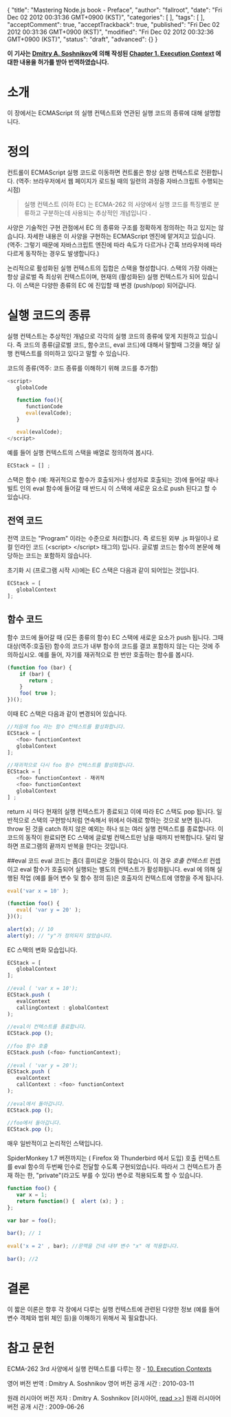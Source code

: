{
    "title": "Mastering Node.js book - Preface",
    "author": "fallroot",
    "date": "Fri Dec 02 2012 00:31:36 GMT+0900 (KST)",
    "categories": [
    ],
    "tags": [
    ],
    "acceptComment": true,
    "acceptTrackback": true,
    "published": "Fri Dec 02 2012 00:31:36 GMT+0900 (KST)",
    "modified": "Fri Dec 02 2012 00:32:36 GMT+0900 (KST)",
    "status": "draft",
    "advanced": {}
}

**이 기사는 [Dmitry A. Soshnikov](http://dmitrysoshnikov.com/)에 의해 작성된 [Chapter 1. Execution Context](http://dmitrysoshnikov.com/ecmascript/chapter-1-execution-contexts/) 에 대한 내용을 허가를 받아 번역하였습니다.**

# 소개
이 장에서는 ECMAScript 의 실행 컨텍스트와 연관된 실행 코드의 종류에 대해 설명합니다.

# 정의
컨트롤이 ECMAScript 실행 코드로 이동하면 컨트롤은 항상 실행 컨텍스트로 전환합니다.
(역주: 브라우저에서 웹 페이지가 로드될 때의 일련의 과정중 자바스크립트 수행되는 시점)

> 실행 컨텍스트 (이하 EC) 는 ECMA-262 의 사양에서 실행 코드를 특징별로 분류하고 구분하는데 사용되는 추상적인 개념입니다 .

사양은 기술적인 구현 관점에서 EC 의 종류와 구조를 정확하게 정의하는 하고 있지는 않습니다.  자세한 내용은 이 사양을 구현하는 ECMAScript 엔진에 맡겨지고 있습니다.
(역주: 그렇기 때문에 자바스크립트 엔진에 따라 속도가 다르거나 간혹 브라우저에 따라 다르게 동작하는 경우도 발생합니다.)

논리적으로 활성화된 실행 컨텍스트의 집합은 스택을 형성합니다.  스택의 가장 아래는 항상 글로벌 즉 최상위 컨텍스트이며, 현재의 (활성화된) 실행 컨텍스트가 되어 있습니다.  이 스택은 다양한 종류의 EC 에 진입할 때 변경 (push/pop) 되어갑니다.

# 실행 코드의 종류
실행 컨텍스트는 추상적인 개념으로 각각의 실행 코드의 종류에 맞게 지원하고 있습니다.  즉 코드의 종류(글로벌 코드, 함수코드, eval 코드)에 대해서 말할때 그것을 해당 실행 컨텍스트를 의미하고 있다고 말할 수 있습니다.

코드의 종류(역주: 코드 종류를 이해하기 위해 코드를 추가함)

```js
<script>
   globalCode
   
   function foo(){
      functionCode
      eval(evalCode);
   }

   eval(evalCode);
</script>
```

예를 들어 실행 컨텍스트의 스택을 배열로 정의하여 봅시다.

```js
ECStack = [] ;
```

스택은 함수 (예: 재귀적으로 함수가 호출되거나 생성자로 호출되는 것)에 들어갈 때나 빌트 인의 eval 함수에 들어갈 때 반드시 이 스택에 새로운 요소로 push 된다고 할 수 있습니다.

## 전역 코드
전역 코드는 "Program" 이라는 수준으로 처리합니다.  즉 로드된 외부 .js 파일이나 로컬 인라인 코드 (&lt;script&gt; &lt;/script&gt; 태그의) 입니다.  글로벌 코드는 함수의 본문에 해당하는 코드는 포함하지 않습니다.

초기화 시 (프로그램 시작 시)에는 EC 스택은 다음과 같이 되어있는 것입니다.

```js
ECStack = [
   globalContext
];
```

## 함수 코드
함수 코드에 들어갈 때 (모든 종류의 함수) EC 스택에 새로운 요소가 push 됩니다.  그때 대상(역주:호출된) 함수의 코드가 내부 함수의 코드를 결코 포함하지 않는 다는 것에 주의하십시오.  예를 들어, 자기를 재귀적으로 한 번만 호출하는 함수를 봅시다.

```js
(function foo (bar) { 
    if (bar) { 
       return ;
    } 
    foo( true );
})();
```

이때 EC 스택은 다음과 같이 변경되어 있습니다.

```js
//처음에 foo 라는 함수 컨텍스트를 활성화합니다.
ECStack = [
   <foo> functionContext 
   globalContext
];
           
//재귀적으로 다시 foo 함수 컨텍스트를 활성화합니다.
ECStack = [
   <foo> functionContext - 재귀적
   <foo> functionContext
   globalContext
] ;
```

return 시 마다 현재의 실행 컨텍스트가 종료되고 이에 따라 EC 스택도 pop 됩니다.  일반적으로 스택의 구현방식처럼  연속해서 위에서 아래로 향하는 것으로 보면 됩니다.  throw 된 것을 catch 하지 않은 예외는 하나 또는 여러 실행 컨텍스트를 종료합니다.  이 코드의 동작이 완료되면 EC 스택에 글로벌 컨텍스트만 남을 때까지 반복합니다.  달리 말하면 프로그램의 끝까지 반복을 한다는 것입니다.

##eval 코드
eval 코드는 좀더 흥미로운 것들이 많습니다.  이 경우 *호출 컨텍스트* 컨셉이고 eval 함수가 호출되어 실행되는 별도의 컨텍스트가 활성화됩니다.  eval 에 의해 실행된 작업 (예를 들어 변수 및 함수 정의 등)은 호출자의 컨텍스트에 영향을 주게 됩니다.

```js
eval('var x = 10' );
 
(function foo() { 
   eval( 'var y = 20' );
})();
    
alert(x); // 10 
alert(y); // "y"가 정의되지 않았습니다.
```

EC 스택의 변화 모습입니다.

```js
ECStack = [
   globalContext
];
         
//eval ( 'var x = 10');
ECStack.push (
   evalContext
   callingContext : globalContext 
);
              
//eval이 컨텍스트를 종료합니다.
ECStack.pop ();
               
//foo 함수 호출
ECStack.push (<foo> functionContext);
               
//eval ( 'var y = 20');
ECStack.push (
   evalContext
   callContext : <foo> functionContext
);
                     
//eval에서 돌아갑니다.
ECStack.pop ();
                      
//foo에서 돌아갑니다.
ECStack.pop ();
```

매우 일반적이고 논리적인 스택입니다.

SpiderMonkey 1.7 버젼까지는 ( Firefox 와 Thunderbird 에서 도입) 호출 컨텍스트를 eval 함수의 두번째 인수로 전달할 수도록 구현되었습니다.  따라서 그 컨텍스트가 존재 하는 한, "private"(라고도 부를 수 있다) 변수로 적용되도록 할 수 있습니다.

```js
function foo() { 
   var x = 1;
   return function() {  alert (x); } ;
};
             
var bar = foo();
              
bar(); // 1
               
eval('x = 2' , bar); //문맥을 건네 내부 변수 "x" 에 적용합니다.
                
bar(); //2
```

# 결론
이 짧은 이론은 향후 각 장에서 다루는 실행 컨텍스트에 관련된 다양한 정보 (예를 들어 변수 객체와 범위 체인 등)을 이해하기 위해서 꼭 필요합니다.

# 참고 문헌
ECMA-262 3rd 사양에서 실행 컨텍스트를 다루는 장 - [10. Execution Contexts](http://bclary.com/2004/11/07/#a-10)

영어 버전 번역 : Dmitry A. Soshnikov 
영어 버전 공개 시간 : 2010-03-11

원래 러시아어 버전 저자 : Dmitry A. Soshnikov \[러시아어, [read >>](http://dmitrysoshnikov.com/ecmascript/ru-chapter-1-execution-contexts/)\] 
원래 러시아어 버전 공개 시간 : 2009-06-26